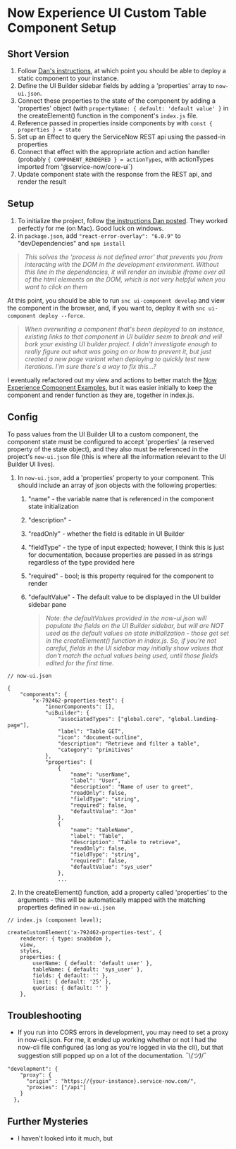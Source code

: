 # Now Experience UI Custom Table Component Setup

## Short Version
1. Follow [Dan's instructions](https://creator-dna.com/blog/macos-setup), at which point you should be able to deploy a static component to your instance.
2. Define the UI Builder sidebar fields by adding a 'properties' array to `now-ui.json`.
3. Connect these properties to the state of the component by adding a 'properties' object (with `propertyName: { default: 'default value' }` in the createElement() function in the component's `index.js` file.
4. Reference passed in properties inside components by with `const { properties } = state`
5. Set up an Effect to query the ServiceNow REST api using the passed-in properties
6. Connect that effect with the appropriate action and action handler (probably `{ COMPONENT_RENDERED } = actionTypes`, with actionTypes imported from '@service-now/core-ui`)
7. Update component state with the response from the REST api, and render the result

## Setup

1. To initialize the project, follow [the instructions Dan posted](https://creator-dna.com/blog/macos-setup). They worked perfectly for me (on Mac). Good luck on windows.
2. in `package.json`, add `"react-error-overlay": "6.0.9"` to "devDependencies" and `npm install`

>*This solves the 'process is not defined error' that prevents you from interacting with the DOM in the development environment. Without this line in the dependencies, it will render an invisible iframe over all of the html elements on the DOM, which is not very helpful when you want to click on them*

At this point, you should be able to run `snc ui-component develop` and view the component in the browser, and, if you want to, deploy it with `snc ui-component deploy --force`. 

> *When overwriting a component that's been deployed to an instance, existing links to that component in UI builder seem to break and will bork your existing UI builder project. I didn't investigate enough to really figure out what was going on or how to prevent it, but just created a new page variant when deploying to quickly test new iterations. I'm sure there's a way to fix this...?* 

I eventually refactored out my view and actions to better match the [Now Experience Component Examples](https://github.com/blingusblongus/now-experience-component-examples), but it was easier initially to keep the component and render function as they are, together in index.js.

## Config

To pass values from the UI Builder UI to a custom component, the component state must be configured to accept 'properties' (a reserved property of the state object), and they also must be referenced in the project's `now-ui.json` file (this is where all the information relevant to the UI Builder UI lives).

1. In `now-ui.json`, add a 'properties' property to your component. This should include an array of json objects with the following properties: 
    1. "name" - the variable name that is referenced in the component state initialization
    2. "description" - 
    3. "readOnly" - whether the field is editable in UI Builder
    4. "fieldType" - the type of input expected; however, I think this is just for documentation, because properties are passed in as strings regardless of the type provided here
    5. "required" - bool; is this property required for the component to render
    6. "defaultValue" - The default value to be displayed in the UI builder sidebar pane

        >*Note: the defaultValues provided in the now-ui.json will populate the fields on the UI Builder sidebar, but will are NOT used as the default values on state initialization - those get set in the createElement() function in index.js. So, if you're not careful, fields in the UI sidebar may initially show values that don't match the actual values being used, until those fields edited for the first time.*
```
// now-ui.json

{
	"components": {
	    "x-792462-properties-test": {
	        "innerComponents": [],
			"uiBuilder": {
				"associatedTypes": ["global.core", "global.landing-page"],
				"label": "Table GET",
				"icon": "document-outline",
				"description": "Retrieve and filter a table",
				"category": "primitives"
			},
			"properties": [
				{
					"name": "userName",
					"label": "User",
					"description": "Name of user to greet",
					"readOnly": false,
					"fieldType": "string",
					"required": false,
					"defaultValue": "Jon"
				},
				{
					"name": "tableName",
					"label": "Table",
					"description": "Table to retrieve",
					"readOnly": false,
					"fieldType": "string",
					"required": false,
					"defaultValue": "sys_user"
				},
                ...
```
2. In the createElement() function, add a property called 'properties' to the arguments - this will be automatically mapped with the matching properties defined in `now-ui.json`
```
// index.js (component level);

createCustomElement('x-792462-properties-test', {
	renderer: { type: snabbdom },
	view,
	styles,
	properties: {
		userName: { default: 'default user' },
		tableName: { default: 'sys_user' },
		fields: { default: '' },
		limit: { default: '25' },
		queries: { default: '' }
	},
```

## Troubleshooting

- If you run into CORS errors in development, you may need to set a proxy in now-cli.json. For me, it ended up working whether or not I had the now-cli file configured (as long as you're logged in via the cli), but that suggestion still popped up on a lot of the documentation. ¯\\_(ツ)_/¯

```
"development": {
    "proxy": {
      "origin" : "https://{your-instance}.service-now.com/",
      "proxies": ["/api"]
    }
  },
  ```

## Further Mysteries

- I haven't looked into it much, but 